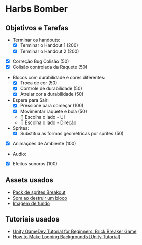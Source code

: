 # Harbs Bomber

## Objetivos e Tarefas

- Terminar os handouts:
  - [x] Terminar o Handout 1 (200)
  - [x] Terminar o Handout 2 (200)
- [x] Correção Bug Colisão (50)
- [x] Colisão controlada da Raquete (50)
- Blocos com durabilidade e cores diferentes:
  - [x] Troca de cor (50)
  - [x] Controle de durabilidade (50)
  - [x] Atrelar cor a durabilidade (50)
- Espera para Sair:
  - [x] Pressione para começar (100)
  - [x] Movimentar raquete e bola (50)
  - [] Escolha o lado - UI
  - [] Escolha o lado - Direção
- Sprites:
  - [x] Substitua as formas geométricas por sprites (50)
- [x] Animações de Ambiente (100)
- Audio:
- [x] Efeitos sonoros (100)

## Assets usados

- [Pack de sprites Breakout](https://opengameart.org/content/breakout-brick-breaker-tile-set-free)
- [Som ao destruir um bloco](https://soundbible.com/2067-Blop.html)
- [Imagem de fundo](https://opengameart.org/content/space-sprites)

## Tutoriais usados

- [Unity GameDev Tutorial for Beginners: Brick Breaker Game](https://youtu.be/NWG8vO02oj4)
- [How to Make Looping Backgrounds [Unity Tutorial]](https://www.youtube.com/watch?v=A5YSbgqr3sc&t=313s)
